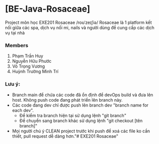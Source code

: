 # [BE-Java-Rosaceae]
  Project môn học EXE201 
  Rosaceae /roʊˈzeɪʃiə/
  Rosaceae là 1 platform kết nối giữa các spa, dịch vụ nối mi, nails và người dùng để cung cấp các dịch vụ tại nhà

### Members
  1. Phạm Trần Huy
  2. Nguyễn Hữu Phước
  3. Võ Trọng Vương
  4. Huỳnh Trường Minh Trí
### Lưu ý:
  - Branch main để chứa các code đã ổn định để devOps build và đưa lên host. Không push code đang phát triển lên branch này. 
  - Các code đang dev chỉ được push lên branch dev "branch name for each dev".
    - Để kiểm tra branch hiện tại sử dụng lệnh "git branch"
    - Để chuyển sang branch khác sử dụng lệnh "git checkout [tên branch]"
  - Mọi người chú ý CLEAN project trước khi push để xoá các file ko cần thiết, pull request dễ dàng hơn."# EXE201 Rosaceae" 
